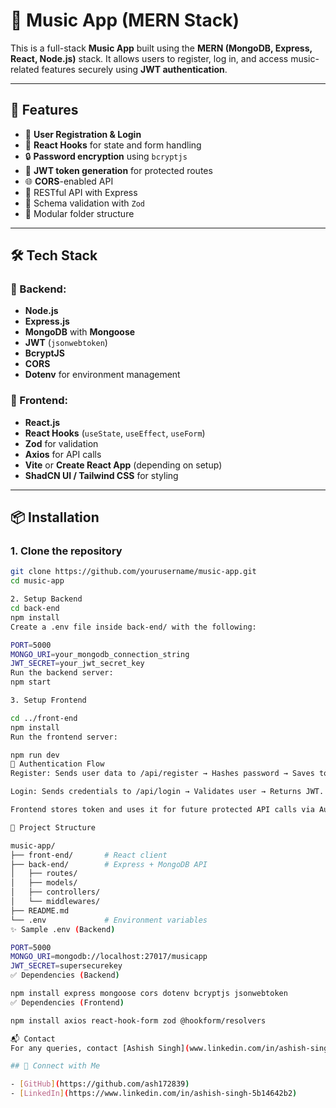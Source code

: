 # 🎵 Music App (MERN Stack)

This is a full-stack **Music App** built using the **MERN (MongoDB, Express, React, Node.js)** stack. It allows users to register, log in, and access music-related features securely using **JWT authentication**.

---

## 🚀 Features

- 🔐 **User Registration & Login**
- 🧠 **React Hooks** for state and form handling
- 🔒 **Password encryption** using `bcryptjs`
- 🔑 **JWT token generation** for protected routes
- 🌐 **CORS**-enabled API
- 📡 RESTful API with Express
- 🧾 Schema validation with `Zod`
- 📁 Modular folder structure

---

## 🛠️ Tech Stack

### 🔧 Backend:
- **Node.js**
- **Express.js**
- **MongoDB** with **Mongoose**
- **JWT** (`jsonwebtoken`)
- **BcryptJS**
- **CORS**
- **Dotenv** for environment management

### 🎨 Frontend:
- **React.js**
- **React Hooks** (`useState`, `useEffect`, `useForm`)
- **Zod** for validation
- **Axios** for API calls
- **Vite** or **Create React App** (depending on setup)
- **ShadCN UI / Tailwind CSS** for styling

---

## 📦 Installation

### 1. Clone the repository

```bash
git clone https://github.com/yourusername/music-app.git
cd music-app

2. Setup Backend
cd back-end
npm install
Create a .env file inside back-end/ with the following:

PORT=5000
MONGO_URI=your_mongodb_connection_string
JWT_SECRET=your_jwt_secret_key
Run the backend server:
npm start

3. Setup Frontend

cd ../front-end
npm install
Run the frontend server:

npm run dev
🔐 Authentication Flow
Register: Sends user data to /api/register → Hashes password → Saves to DB → Returns JWT.

Login: Sends credentials to /api/login → Validates user → Returns JWT.

Frontend stores token and uses it for future protected API calls via Authorization: Bearer <token>.

📂 Project Structure

music-app/
├── front-end/       # React client
├── back-end/        # Express + MongoDB API
│   ├── routes/
│   ├── models/
│   ├── controllers/
│   └── middlewares/
├── README.md
└── .env             # Environment variables
✨ Sample .env (Backend)

PORT=5000
MONGO_URI=mongodb://localhost:27017/musicapp
JWT_SECRET=supersecurekey
✅ Dependencies (Backend)

npm install express mongoose cors dotenv bcryptjs jsonwebtoken
✅ Dependencies (Frontend)

npm install axios react-hook-form zod @hookform/resolvers

📬 Contact
For any queries, contact [Ashish Singh](www.linkedin.com/in/ashish-singh-5b14642b2)

## 👤 Connect with Me

- [GitHub](https://github.com/ash172839)
- [LinkedIn](https://www.linkedin.com/in/ashish-singh-5b14642b2)
